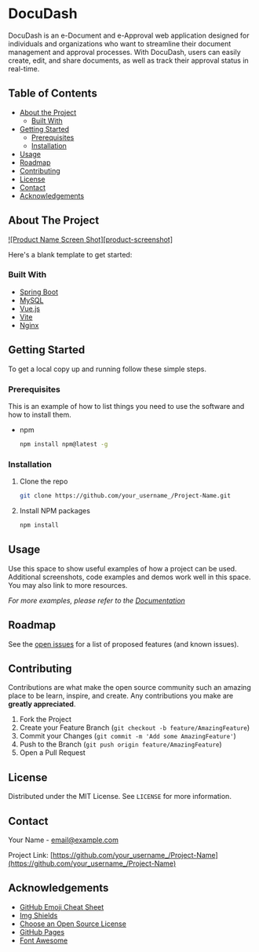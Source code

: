 # DocuDash

DocuDash is an e-Document and e-Approval web application designed for individuals and organizations who want to streamline their document management and approval processes. With DocuDash, users can easily create, edit, and share documents, as well as track their approval status in real-time. 

## Table of Contents

- [About the Project](#about-the-project)
    - [Built With](#built-with)
- [Getting Started](#getting-started)
    - [Prerequisites](#prerequisites)
    - [Installation](#installation)
- [Usage](#usage)
- [Roadmap](#roadmap)
- [Contributing](#contributing)
- [License](#license)
- [Contact](#contact)
- [Acknowledgements](#acknowledgements)

## About The Project

[![Product Name Screen Shot][product-screenshot]](https://example.com)

Here's a blank template to get started:

### Built With

* [Spring Boot](https://spring.io/projects/spring-boot)
* [MySQL](https://www.mysql.com/)
* [Vue.js](https://vuejs.org/)
* [Vite](https://vitejs.dev/)
* [Nginx](https://www.nginx.com/)

## Getting Started

To get a local copy up and running follow these simple steps.

### Prerequisites

This is an example of how to list things you need to use the software and how to install them.
* npm
    ```sh
    npm install npm@latest -g
    ```

### Installation

1. Clone the repo
     ```sh
     git clone https://github.com/your_username_/Project-Name.git
     ```
2. Install NPM packages
     ```sh
     npm install
     ```

## Usage

Use this space to show useful examples of how a project can be used. Additional screenshots, code examples and demos work well in this space. You may also link to more resources.

_For more examples, please refer to the [Documentation](https://example.com)_

## Roadmap

See the [open issues](https://github.com/your_username_/Project-Name/issues) for a list of proposed features (and known issues).

## Contributing

Contributions are what make the open source community such an amazing place to be learn, inspire, and create. Any contributions you make are **greatly appreciated**.

1. Fork the Project
2. Create your Feature Branch (`git checkout -b feature/AmazingFeature`)
3. Commit your Changes (`git commit -m 'Add some AmazingFeature'`)
4. Push to the Branch (`git push origin feature/AmazingFeature`)
5. Open a Pull Request

## License

Distributed under the MIT License. See `LICENSE` for more information.

## Contact

Your Name - email@example.com

Project Link: [https://github.com/your_username_/Project-Name](https://github.com/your_username_/Project-Name)

## Acknowledgements

* [GitHub Emoji Cheat Sheet](https://www.webpagefx.com/tools/emoji-cheat-sheet)
* [Img Shields](https://shields.io)
* [Choose an Open Source License](https://choosealicense.com)
* [GitHub Pages](https://pages.github.com)
* [Font Awesome](https://fontawesome.com)